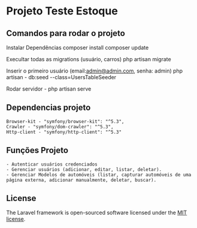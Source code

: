 
<h1> Projeto Teste Estoque </h1>

## Comandos para rodar o projeto
Instalar Dependências
composer install
composer update

Execultar todas as migrations (usuário, carros)
php artisan migrate 

Inserir o primeiro usuário (email:admin@admin.com, senha: admin)
php artisan - db:seed --class=UsersTableSeeder

Rodar servidor - php artisan serve

## Dependencias projeto
    Browser-kit - "symfony/browser-kit": "^5.3",
    Crawler - "symfony/dom-crawler": "^5.3",
    Http-client - "symfony/http-client": "^5.3"

## Funções Projeto
    - Autenticar usuários credenciados
    - Gerenciar usuários (adicionar, editar, listar, deletar).
    - Gerenciar Modelos de automóveis (listar, capturar automóveis de uma página externa, adicionar manualmente, deletar, buscar).

## License
The Laravel framework is open-sourced software licensed under the [MIT license](https://opensource.org/licenses/MIT).
